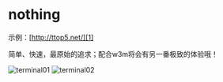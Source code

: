 # nothing

示例：[http://ttop5.net/][1]

简单、快速，最原始的追求；配合w3m将会有另一番极致的体验哦！

[1]: [http://ttop5.net/]


![terminal01](https://cloud.githubusercontent.com/assets/9512362/19558574/dcc6c2c2-96fd-11e6-9a67-42e15f727ea9.png)
![terminal02](https://cloud.githubusercontent.com/assets/9512362/19558577/de47a8c8-96fd-11e6-8047-6f977c059c7a.png)

